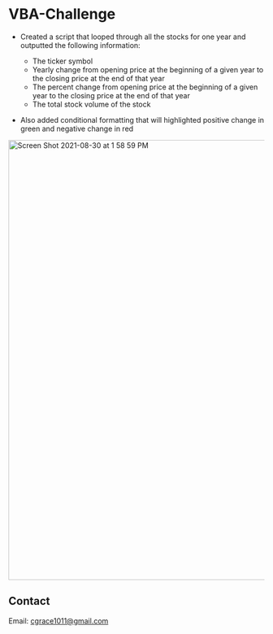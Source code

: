 # VBA-Challenge

- Created a script that looped through all the stocks for one year and outputted the following information:

   - The ticker symbol
   - Yearly change from opening price at the beginning of a given year to the closing price at the end of that year
   - The percent change from opening price at the beginning of a given year to the closing price at the end of that year
   - The total stock volume of the stock

- Also added conditional formatting that will highlighted positive change in green and negative change in red

<img width="866" alt="Screen Shot 2021-08-30 at 1 58 59 PM" src="https://user-images.githubusercontent.com/79863465/131390681-6aeeb2af-7f4a-4edf-9982-e76b2ccf7928.png">


## Contact
Email: cgrace1011@gmail.com



